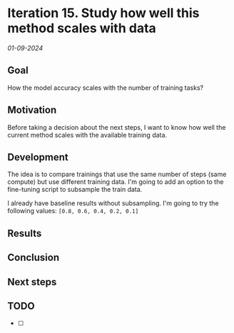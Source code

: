 # Iteration 15. Study how well this method scales with data

_01-09-2024_

<!---
The work is done using short iterations. Each iteration needs to have a very
clear goal. This allows to gain greater knowledge of the problem on each iteration.
--->

## Goal

How the model accuracy scales with the number of training tasks?

## Motivation

Before taking a decision about the next steps, I want to know how well the current method scales with
the available training data.

## Development

The idea is to compare trainings that use the same number of steps (same compute) but use different
training data. I'm going to add an option to the fine-tuning script to subsample the train data.

I already have baseline results without subsampling. I'm going to try the following values: `[0.8, 0.6, 0.4, 0.2, 0.1]`

## Results

## Conclusion

## Next steps

## TODO

- [ ]
